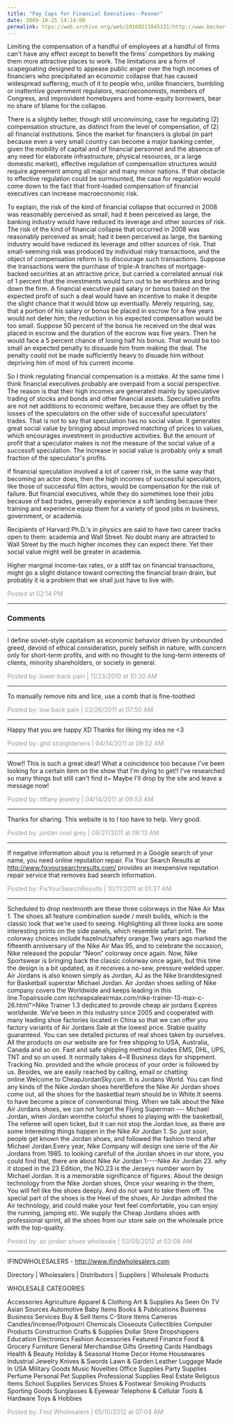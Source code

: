 ```yaml
---
title: "Pay Caps for Financial Executives--Posner"
date: 2009-10-25 14:14:00
permalink: ttps://web.archive.org/web/20160211045331/http://www.becker-posner-blog.com:80/2009/10/pay-caps-for-financial-executives--posner.html
---
```

Limiting the compensation of a handful of employees at a handful of firms can't have any effect except to benefit the firms' competitors by making them more attractive places to work. The limitations are a form of scapegoating designed to appease public anger over the high incomes of financiers who precipitated an economic collapse that has caused widespread suffering, much of it to people who, unlike financiers, bumbling or inattentive government regulators, macroeconomists, members of Congress, and improvident homebuyers and home-equity borrowers, bear no share of blame for the collapse.

There is a slightly better, though still unconvincing, case for regulating (2) compensation structure, as distinct from the level of compensation, of (2) all financial institutions. Since the market for financiers is global (in part because even a very small country can become a major banking center, given the mobility of capital and of financial personnel and the absence of any need for elaborate infrastructure, physical resources, or a large domestic market), effective regulation of compensation structures would require agreement among all major and many minor nations. If that obstacle to effective regulation could be surmounted, the case for regulation would come down to the fact that front-loaded compensation of financial executives can increase macroeconomic risk.

To explain, the risk of the kind of financial collapse that occurred in 2008 was reasonably perceived as small; had it been perceived as large, the banking industry would have reduced its leverage and other sources of risk. The risk of the kind of financial collapse that occurred in 2008 was reasonably perceived as small; had it been perceived as large, the banking industry would have reduced its leverage and other sources of risk. That small-seeming risk was produced by individual risky transactions, and the object of compensation reform is to discourage such transactions. Suppose the transactions were the purchase of triple-A tranches of mortgage-backed securities at an attractive price, but carried a correlated annual risk of 1 percent that the investments would turn out to be worthless and bring down the firm. A financial executive paid salary or bonus based on the expected profit of such a deal would have an incentive to make it despite the slight chance that it would blow up eventually. Merely requiring, say, that a portion of his salary or bonus be placed in escrow for a few years would not deter him; the reduction in his expected compensation would be too small. Suppose 50 percent of the bonus he received on the deal was placed in escrow and the duration of the escrow was five years. Then he would face a 5 percent chance of losing half his bonus. That would be too small an expected penalty to dissuade him from making the deal. The penalty could not be made sufficiently heavy to disuade him without depriving him of most of his current income.

So I think regulating financial compensation is a mistake. At the same time I think financial executives probably are overpaid from a social perspective. The reason is that their high incomes are generated mainly by speculative trading of stocks and bonds and other financial assets. Speculative profits are not net additions to economic welfare, because they are offset by the losses of the speculators on the other side of successful speculators' trades. That is not to say that speculation has no social value. It generates great social value by bringing about improved matching of prices to values, which encourages investment in productive activities. But the amount of profit that a speculator makes is not the measure of the social value of a successfl speculation. The increase in social value is probably only a small fraction of the speculator's profits.

If financial speculation involved a lot of career risk, in the same way that becoming an actor does, then the high incomes of successful speculators, like those of successful film actors, would be compensation for the risk of failure. But financial executives, while they do sometimes lose their jobs because of bad trades, generally experience a soft landing because their training and experience equip them for a variety of good jobs in business, government, or academia.

Recipients of Harvard Ph.D.'s in physics are said to have two career tracks open to them: academia and Wall Street. No doubt many are attracted to Wall Street by the much higher incomes they can expect there. Yet their social value might well be greater in academia.

Higher marginal income-tax rates, or a stiff tax on financial transactions, might go a slight distance toward correcting the financial brain drain, but probably it is a problem that we shall just have to live with.

<span style="color:#999">Posted at 02:14 PM</span>

<!-- more -->

---

### Comments

---

I define soviet-style capitalism as economic behavior driven by unbounded greed, devoid of ethical consideration, purely selfish in nature, with concern only for short-term profits, and with no thought to the long-term interests of clients, minority shareholders, or society in general.

<span style="color:#999">Posted by: lower back pain | 11/23/2010 at 10:20 AM</span>

---

To manually remove nits and lice, use a comb that is fine-toothed

<span style="color:#999">Posted by: low back pain | 03/26/2011 at 07:50 AM</span>

---


Happy that you are happy XD
Thanks for liking my idea ne <3

<span style="color:#999">Posted by: ghd straighteners | 04/14/2011 at 09:52 AM</span>

---

Wow!! This is such a great idea!! What a coincidence too because I've been looking for a certain item on the show that I'm dying to get!! I've researched so many things but still can't find it~ Maybe I'll drop by the site and leave a message now!

<span style="color:#999">Posted by: tiffany jewelry | 04/14/2011 at 09:53 AM</span>

---

Thanks for sharing. This website is to I too have to help. Very good.

<span style="color:#999">Posted by: jordan cool grey | 09/27/2011 at 08:13 AM</span>

---

If negative information about you is returned in a Google search of your name, you need online reputation repair. Fix Your Search Results at http://www.fixyoursearchresults.com/ provides an inexpensive reputation repair service that removes bad search information.

<span style="color:#999">Posted by: FixYourSearchResults | 10/11/2011 at 01:37 AM</span>

---

Scheduled to drop nextmonth are these three colorways in the Nike Air Max 1. The shoes all feature combination suede / mesh builds, which is the classic look that we’re used to seeing. Highlighting all three looks are some interesting prints on the side panels, which resemble safari print. The colorway choices include hazelnut/safety orange.Two years ago marked the fifteenth anniversary of the Nike Air Max 95, and to celebrate the occasion, Nike released the popular “Neon” colorway once again. Now, Nike Sportswear is bringing back the classic colorway once again, but this time the design is a bit updated, as it receives a no-sew, pressure welded upper.       Air Jordans is also known simply as Jordan, AJ as the Nike branddesigned for Basketball superstar Michael Jordan. Air Jordan  shoes selling of Nike company covers the Worldwide and keeps leading in this line.Topairssole.com ischeapsaleairmax.com/nike-trainer-13-max-c-26.html">Nike Trainer 1.3 dedicated to provide cheap air jordans Express worldwide. We've been in this industry since 2005 and cooperated with many leading shoe factories located in China so that we can offer you factory variants of Air Jordans Sale at the lowest price. Stable quality guaranteed. You can see detailed pictures of real shoes taken by ourselves. All the products on our website are for free shipping to USA, Australia, Canada and so on. Fast and safe shipping method includes EMS, DHL, UPS, TNT and so on used. It normally takes 4~8 Business days for shippment. Tracking No. provided and the whole process of your order is followed by us. Besides, we are easily reached by calling, email or chatting online.Welcome to CheapJordanSky.com. It is Jordans World. You can find any kinds of the Nike Jordan shoes here!Before the Nike Air Jordan shoes come out, all the shoes for the basketbal team should be in White.It seems to have become a piece of conventional thing. When we talk about the Nike Air Jordans shoes, we can not forget the Flying Superman --- Michael Jordan, when Jordan wornthe colorful shoes to playing with the basketball, The referee will open ticket, but it can not stop the Jordan love, as there are some Interesting things happen in the Nike Air Jordan 1. So ,just soon, people get known the Jordan shoes, and followed the fashion trend after Michael Jordan.Every year, Nike Company will design one serie of the Air Jordans from 1985. to looking carefull of the Jordan shoes in our store, you could find that, there are about Nike Air Jordan 1----Nike Air Jordan 23. why it stoped in the 23 Edition, the NO.23 is the Jerseys number worn by Michael Jordan. It is a memorable significance of figures. About the design technology from the Nike Jordan shoes, Once your wearing in the them, You will fell like the shoes deeply. And do not want to take them off. The special part of the shoes is the Heel of the shoes, Air Jordan admited the Air technology, and could make your feet feel comfortable, you can enjoy the running, jamping etc. We supply the Cheap Jordans shoes with professional sprint, all the shoes from our store sale on the wholesale price with the top-quality.

<span style="color:#999">Posted by: air jordan shoes wholesale | 03/05/2012 at 03:08 AM</span>

---

IFINDWHOLESALERS - http://www.ifindwholesalers.com

Directory | Wholesalers | Distributors | Suppliers | Wholesale Products

WHOLESALE CATEGORIES

Accessories Agriculture Apparel & Clothing Art & Supplies As Seen On TV Asian Sources Automotive Baby Items Books & Publications Business Business Services Buy & Sell Items C-Store Items Cameras Candles/Incense/Potpourri Chemicals Closeouts Collectibles Computer Products Construction Crafts & Supplies Dollar Store Dropshippers Education Electronics Fashion Accessories Featured Finance Food & Grocery Furniture General Merchandise Gifts Greeting Cards Handbags Health & Beauty Holiday & Seasonal Home Decor Home Housewares Industrial Jewelry Knives & Swords Lawn & Garden Leather Luggage Made In USA Military Goods Music Novelties Office Supplies Party Supplies Perfume Personal Pet Supplies Professional Supplies Real Estate Religous Items School Supplies Services Shoes & Footwear Smoking Products Sporting Goods Sunglasses & Eyewear Telephone & Cellular Tools & Hardware Toys & Hobbies

<span style="color:#999">Posted by: Find Wholesalers | 05/10/2012 at 07:04 AM</span>